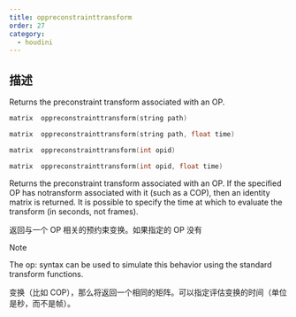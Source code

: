 ```yaml
---
title: oppreconstrainttransform
order: 27
category:
  - houdini
---
```

    
## 描述

Returns the preconstraint transform associated with an OP.

```c
matrix  oppreconstrainttransform(string path)
```

```c
matrix  oppreconstrainttransform(string path, float time)
```

```c
matrix  oppreconstrainttransform(int opid)
```

```c
matrix  oppreconstrainttransform(int opid, float time)
```

Returns the preconstraint transform associated with an OP. If the specified OP
has notransform associated with it (such as a COP), then an identity matrix is
returned. It is possible to specify the time at which to evaluate the
transform (in seconds, not frames).

返回与一个 OP 相关的预约束变换。如果指定的 OP 没有

Note

The op: syntax can be used to simulate this behavior using the standard
transform functions.

变换（比如 COP），那么将返回一个相同的矩阵。可以指定评估变换的时间（单位是秒，而不是帧）。
